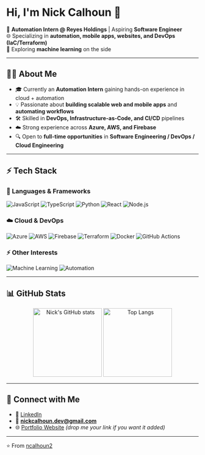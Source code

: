 # Hi, I'm Nick Calhoun 👋  

🚀 **Automation Intern @ Reyes Holdings** | Aspiring **Software Engineer**  
🌐 Specializing in **automation, mobile apps, websites, and DevOps (IaC/Terraform)**  
🤖 Exploring **machine learning** on the side  

---

## 🧑‍💻 About Me  

- 🎓 Currently an **Automation Intern** gaining hands-on experience in cloud + automation  
- 💡 Passionate about **building scalable web and mobile apps** and **automating workflows**  
- 🛠 Skilled in **DevOps, Infrastructure-as-Code, and CI/CD** pipelines  
- ☁️ Strong experience across **Azure, AWS, and Firebase**  
- 🔍 Open to **full-time opportunities** in **Software Engineering / DevOps / Cloud Engineering**  

---

## ⚡ Tech Stack  

### 🚀 Languages & Frameworks
![JavaScript](https://img.shields.io/badge/-JavaScript-F7DF1E?style=for-the-badge&logo=javascript&logoColor=black)
![TypeScript](https://img.shields.io/badge/-TypeScript-3178C6?style=for-the-badge&logo=typescript&logoColor=white)
![Python](https://img.shields.io/badge/-Python-3776AB?style=for-the-badge&logo=python&logoColor=white)
![React](https://img.shields.io/badge/-React-61DAFB?style=for-the-badge&logo=react&logoColor=black)
![Node.js](https://img.shields.io/badge/-Node.js-339933?style=for-the-badge&logo=node.js&logoColor=white)

### ☁️ Cloud & DevOps
![Azure](https://img.shields.io/badge/-Azure-0078D4?style=for-the-badge&logo=microsoft-azure&logoColor=white)
![AWS](https://img.shields.io/badge/-AWS-232F3E?style=for-the-badge&logo=amazon-aws&logoColor=white)
![Firebase](https://img.shields.io/badge/-Firebase-FFCA28?style=for-the-badge&logo=firebase&logoColor=black)
![Terraform](https://img.shields.io/badge/-Terraform-623CE4?style=for-the-badge&logo=terraform&logoColor=white)
![Docker](https://img.shields.io/badge/docker-257bd6?style=for-the-badge&logo=docker&logoColor=white)
![GitHub Actions](https://img.shields.io/badge/-GitHub_Actions-2088FF?style=for-the-badge&logo=github-actions&logoColor=white)

### ⚡ Other Interests
![Machine Learning](https://img.shields.io/badge/-Machine_Learning-102230?style=for-the-badge&logo=tensorflow&logoColor=orange)
![Automation](https://img.shields.io/badge/-Automation-2E8B57?style=for-the-badge&logo=selenium&logoColor=white)

---

## 📊 GitHub Stats  

<p align="center">
  <img src="https://github-readme-stats.vercel.app/api?username=ncalhoun2&show_icons=true&theme=tokyonight" alt="Nick's GitHub stats" height="180em"/>
  <img src="https://github-readme-stats.vercel.app/api/top-langs/?username=ncalhoun2&layout=compact&theme=tokyonight" alt="Top Langs" height="180em"/>
</p>

---

## 🔗 Connect with Me  

- 💼 [LinkedIn](https://www.linkedin.com/in/nick-calhoun)  
- 📧 **nickcalhoun.dev@gmail.com**  
- 🌐 [Portfolio Website](https://your-portfolio-link.com) _(drop me your link if you want it added)_  

---

⭐️ From [ncalhoun2](https://github.com/ncalhoun2)  
